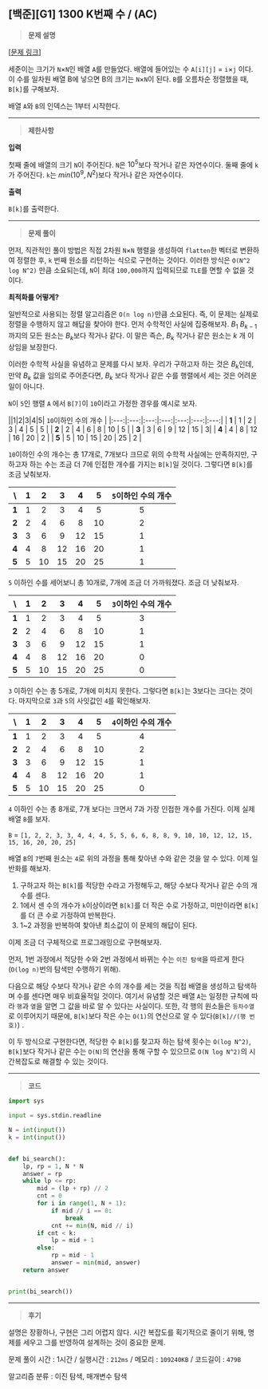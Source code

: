 [백준][G1] 1300 K번째 수 / (AC)
---
> **문제 설명**


[[문제 링크](https://www.acmicpc.net/problem/1300)]

세준이는 크기가 `N`×`N`인 배열 `A`를 만들었다. 배열에 들어있는 수 `A[i][j]` = `i`×`j` 이다. 이 수를 일차원 배열 B에 넣으면 B의 크기는 `N`×`N`이 된다. `B`를 오름차순 정렬했을
때, `B[k]`를 구해보자.

배열 `A`와 `B`의 인덱스는 1부터 시작한다.

---

> **제한사항**
>

**입력**

첫째 줄에 배열의 크기 `N`이 주어진다. `N`은 <span>$10^5$</span>보다 작거나 같은 자연수이다. 둘째 줄에 `k`가 주어진다. `k`는 <span>$min(10^9, N^2)$</span>보다
작거나 같은 자연수이다.

**출력**

`B[k]`를 출력한다.

---

> **문제 풀이**

먼저, 직관적인 풀이 방법은 직접 2차원 `N`×`N` 행렬을 생성하여 `flatten`한 벡터로 변환하여 정렬한 후, `k` 번째 원소를 리턴하는 식으로 구현하는 것이다. 이러한
방식은 `O(N^2 log N^2)` 만큼 소요되는데, `N`이 최대 `100,000`까지 입력되므로 `TLE`를 면할 수 없을 것이다.

**최적화를 어떻게?**

일반적으로 사용되는 정렬 알고리즘은 `O(n log n)`만큼 소요된다. 즉, 이 문제는 실제로 정렬을 수행하지 않고 해답을 찾아야 한다. 먼저 수학적인 사실에 집중해보자. <span>$B_1 ~ B_
{k-1}$</span>까지의 모든 원소는 <span>$B_k$</span>보다 작거나 같다. 이 말은 즉슨, <span>$B_k$</span> 작거나 같은 원소는 <span>$k$</span> 개 이상임을
보장한다.

이러한 수학적 사실을 유념하고 문제를 다시 보자. 우리가 구하고자 하는 것은 <span>$B_k$</span>인데, 만약 <span>$B_k$</span> 값을 임의로 주어준다면, <span>$B_k$</span>
보다 작거나 같은 수를 행렬에서 세는 것은 어려운 일이 아니다.

`N`이 `5`인 행렬 `A` 에서 `B[7]`이 `10`이라고 가정한 경우를 예시로 보자.

|\|1|2|3|4|5| `10`이하인 수의 개수 |
|:---:|:---:|:---:|:---:|:---:|:---:|:---:|
| **1** | 1 | 2 | 3 | 4 | 5 | 5 |
| **2** | 2 | 4 | 6 | 8 | 10 | 5 |
| **3** | 3 | 6 | 9 | 12 | 15 | 3|
| **4** | 4 | 8 | 12 | 16 | 20 | 2 |
| **5** | 5 | 10 | 15 | 20 | 25 | 2 |

`10`이하인 수의 개수는 총 17개로, 7개보다 크므로 위의 수학적 사실에는 만족하지만, 구하고자 하는 수는 조금 더 7에 인접한 개수를 가지는 `B[k]`일 것이다. 그렇다면 `B[k]`를 조금 낮춰보자.


| \ | 1 | 2 | 3 | 4 | 5 | `5`이하인 수의 개수 |
|:---:|:---:|:---:|:---:|:---:|:---:|:---:|
| **1** | 1 | 2 | 3 | 4 | 5 | 5 |
| **2** | 2 | 4 | 6 | 8 | 10 | 2 |
| **3** | 3 | 6 | 9 | 12 | 15 | 1|
| **4** | 4 | 8 | 12 | 16 | 20 | 1 |
| **5** | 5 | 10 | 15 | 20 | 25 | 1 |

`5` 이하인 수를 세어보니 총 10개로, 7개에 조금 더 가까워졌다. 조금 더 낮춰보자.

| \ | 1 | 2 | 3 | 4 | 5 | `3`이하인 수의 개수 |
|:---:|:---:|:---:|:---:|:---:|:---:|:---:|
| **1** | 1 | 2 | 3 | 4 | 5 | 3 |
| **2** | 2 | 4 | 6 | 8 | 10 | 1 |
| **3** | 3 | 6 | 9 | 12 | 15 | 1|
| **4** | 4 | 8 | 12 | 16 | 20 | 0 |
| **5** | 5 | 10 | 15 | 20 | 25 | 0 |

`3` 이하인 수는 총 5개로, 7개에 미치지 못한다. 그렇다면 `B[k]`는 3보다는 크다는 것이다. 마지막으로 `3`과 `5`의 사잇값인 `4`를 확인해보자.

| \ | 1 | 2 | 3 | 4 | 5 | `4`이하인 수의 개수 |
|:---:|:---:|:---:|:---:|:---:|:---:|:---:|
| **1** | 1 | 2 | 3 | 4 | 5 | 4 |
| **2** | 2 | 4 | 6 | 8 | 10 | 2 |
| **3** | 3 | 6 | 9 | 12 | 15 | 1|
| **4** | 4 | 8 | 12 | 16 | 20 | 1 |
| **5** | 5 | 10 | 15 | 20 | 25 | 0 |

`4` 이하인 수는 총 8개로, 7개 보다는 크면서 7과 가장 인접한 개수를 가진다. 이제 실제 배열 `B`를 보자.

`B` = `[1, 2, 2, 3, 3, 4, 4, 4, 5, 5, 6, 6, 8, 8, 9, 10, 10, 12, 12, 15, 15, 16, 20, 20, 25]`

배열 `B`의 `7`번째 원소는 `4`로 위의 과정을 통해 찾아낸 수와 같은 것을 알 수 있다. 이제 일반화를 해보자.
1. 구하고자 하는 `B[k]`를 적당한 수라고 가정해두고, 해당 수보다 작거나 같은 수의 개수를 센다.
2. 1에서 센 수의 개수가 `k`이상이라면 `B[k]`를 더 작은 수로 가정하고, 미만이라면 `B[k]`를 더 큰 수로 가정하여 반복한다.
3. 1~2 과정을 반복하여 찾아낸 최소값이 이 문제의 해답이 된다.

이제 조금 더 구체적으로 프로그래밍으로 구현해보자. 

먼저, 1번 과정에서 적당한 수와 2번 과정에서 바뀌는 수는 `이진 탐색`을 따르게 한다(`O(log n)`번의 탐색만 수행하기 위해).

다음으로 해당 수보다 작거나 같은 수의 개수를 세는 것을 직접 배열을 생성하고 탐색하며 수를 센다면 매우 비효율적일 것이다. 
여기서 유념할 것은 배열 `A`는 일정한 규칙에 따라 `행`과 `열`을 알면 그 값을 바로 알 수 있다는 사실이다. 또한, 각 행의 원소들은 `등차수열`로 이루어지기 때문에, `B[k]`보다 작은 수는 `O(1)`의 연산으로 알 수 있다(`B[k]//(행 번호)`) .

이 두 방식으로 구현한다면, 적당한 수 `B[k]`를 찾고자 하는 탐색 횟수는 `O(log N^2)`, `B[k]`보다 작거나 같은 수는 `O(N)`의 연산을 통해 구할 수 있으므로 `O(N log N^2)`의 시간복잡도로 해결할 수 있는 것이다.


---

> **코드**
>

```python
import sys

input = sys.stdin.readline

N = int(input())
k = int(input())


def bi_search():
    lp, rp = 1, N * N
    answer = rp
    while lp <= rp:
        mid = (lp + rp) // 2
        cnt = 0
        for i in range(1, N + 1):
            if mid // i == 0:
                break
            cnt += min(N, mid // i)
        if cnt < k:
            lp = mid + 1
        else:
            rp = mid - 1
            answer = min(mid, answer)
    return answer


print(bi_search())
```

---

> **후기**

설명은 장황하나, 구현은 그리 어렵지 않다. 시간 복잡도를 획기적으로 줄이기 위해, 명제를 세우고 그를 반영하여 설계하는 것이 중요한 문제.

문제 풀이 시간 : 1시간 / 실행시간 : `212ms` / 메모리 : `109240KB` / 코드길이 : `479B`

알고리즘 분류 : 이진 탐색, 매개변수 탐색
